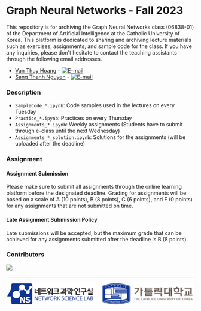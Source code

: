 # Graph Neural Networks - Fall 2023

This repository is for archiving the Graph Neural Networks class (06838-01) of the Department of Artificial Intelligence at the Catholic University of Korea. This platform is dedicated to sharing and archiving lecture materials such as exercises, assignments, and sample code for the class. If you have any inquiries, please don't hesitate to contact the teaching assistants through the following email addresses.
* [Van Thuy Hoang](https://nslab-cuk.github.io/member/hoangvanthuy90) - [![E-mail](https://img.shields.io/badge/-hoangvanthuy90@gmail.com-0C2E86?style=flat-square&logo=Gmail&logoColor=white)](mailto:hoangvanthuy90@gmail.com)
* [Sang Thanh Nguyen](https://nslab-cuk.github.io/member/sangnguyen) - [![E-mail](https://img.shields.io/badge/-sang.ngt99@gmail.com-0C2E86?style=flat-square&logo=Gmail&logoColor=white)](mailto:sang.ngt99@gmail.com)



### Description

* `SampleCode_*.ipynb`: Code samples used in the lectures on every Tuesday
* `Practice_*.ipynb`: Practices on every Thursday
* `Assignments_*.ipynb`: Weekly assignments (Students have to submit through e-class until the next Wednesday)
* `Assignments_*_solution.ipynb`: Solutions for the assignments (will be uploaded after the deadline)


### Assignment

#### Assignment Submission

Please make sure to submit all assignments through the online learning platform before the designated deadline. Grading for assignments will be based on a scale of A (10 points), B (8 points), C (6 points), and F (0 points) for any assignments that are not submitted on time.

#### Late Assignment Submission Policy

Late submissions will be accepted, but the maximum grade that can be achieved for any assignments submitted after the deadline is B (8 points).


### Contributors

<a href="https://github.com/NSLab-CUK/Graph-Neural-Networks-Fall-2023/graphs/contributors">
  <img src="https://contrib.rocks/image?repo=NSLab-CUK/Graph-Mining-Spring-2023" />
</a>

<br>

***

<a href="https://nslab-cuk.github.io/"><img src="https://github.com/NSLab-CUK/NSLab-CUK/raw/main/Logo_Dual_Wide.png"/></a>
